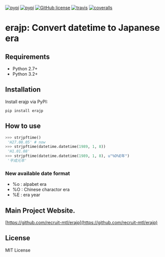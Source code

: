 [![pypi](https://img.shields.io/pypi/dm/erajp.svg)](https://pypi.python.org/pypi/erajp)
[![pypi](https://img.shields.io/pypi/v/erajp.svg)](https://pypi.python.org/pypi/erajp)
[![GitHub license](https://img.shields.io/github/license/recruit-mtl/erajp.svg)](https://github.com/recruit-mtl/erajp)
[![travis](https://img.shields.io/travis/recruit-mtl/erajp.svg)](https://travis-ci.org/recruit-mtl/erajp)
[![coveralls](https://img.shields.io/coveralls/recruit-mtl/erajp.svg)](https://coveralls.io/github/recruit-mtl/erajp)

# erajp: Convert datetime to Japanese era

## Requirements
- Python 2.7+
- Python 3.2+

## Installation

Install erajp via PyPI:
```
pip install erajp
```

## How to use

```python
>>> strjpftime()
 'H27.08.05' # now
>>> strjpftime(datetime.datetime(1989, 1, 8)) 
 'H1.01.08'
>>> strjpftime(datetime.datetime(1989, 1, 8), u"%O%E年")
 '平成元年'
```

### New available date format

 - %o : alpabet era
 - %O : Chinese charactor era
 - %E : era year

## Main Project Website.

 [https://github.com/recruit-mtl/erajp](https://github.com/recruit-mtl/erajp)

## License
MIT License
